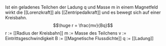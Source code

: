 Ist ein geladenes Teilchen der Ladung q und Masse m in einem Magnetfeld wirkt die [[Lorenzkraft]] als [[Zentripedalkraft]] und es bewegt sich auf einer Kreisbahn.
$$\huge r = \frac{mv}{Bq}$$
r := [[Radius der Kreisbahn]]
m := Masse des Teilchens
v := Eintrittsgeschwindigkeit
B := [[Magnetische Flussdichte]]
q := [[Ladung]]